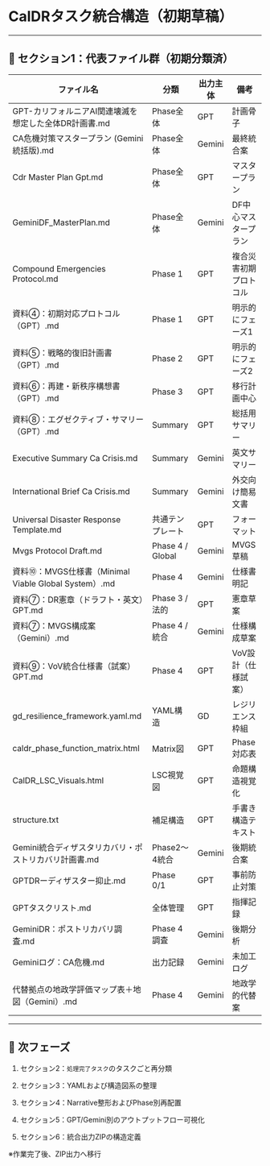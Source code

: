# CalDRタスク統合構造（初期草稿）

---

## 📁 セクション1：代表ファイル群（初期分類済）

| ファイル名                                        | 分類               | 出力主体   | 備考          |
| -------------------------------------------- | ---------------- | ------ | ----------- |
| GPT-カリフォルニアAI関連壊滅を想定した全体DR計画書.md             | Phase全体          | GPT    | 計画骨子        |
| CA危機対策マスタープラン (Gemini統括版).md                 | Phase全体          | Gemini | 最終統合案       |
| Cdr Master Plan Gpt.md                       | Phase全体          | GPT    | マスタープラン     |
| GeminiDF_MasterPlan.md                       | Phase全体          | Gemini | DF中心マスタープラン |
| Compound Emergencies Protocol.md             | Phase 1          | GPT    | 複合災害初期プロトコル |
| 資料④：初期対応プロトコル（GPT）.md                        | Phase 1          | GPT    | 明示的にフェーズ1   |
| 資料⑤：戦略的復旧計画書（GPT）.md                         | Phase 2          | GPT    | 明示的にフェーズ2   |
| 資料⑥：再建・新秩序構想書（GPT）.md                        | Phase 3          | GPT    | 移行計画中心      |
| 資料⑧：エグゼクティブ・サマリー（GPT）.md                     | Summary          | GPT    | 総括用サマリー     |
| Executive Summary Ca Crisis.md               | Summary          | Gemini | 英文サマリー      |
| International Brief Ca Crisis.md             | Summary          | Gemini | 外交向け簡易文書    |
| Universal Disaster Response Template.md      | 共通テンプレート         | GPT    | フォーマット      |
| Mvgs Protocol Draft.md                       | Phase 4 / Global | Gemini | MVGS草稿      |
| 資料⑩：MVGS仕様書（Minimal Viable Global System）.md | Phase 4          | Gemini | 仕様書明記       |
| 資料⑦：DR憲章（ドラフト・英文）GPT.md                      | Phase 3 / 法的     | GPT    | 憲章草案        |
| 資料⑦：MVGS構成案（Gemini）.md                       | Phase 4 / 統合     | Gemini | 仕様構成草案      |
| 資料⑨：VoV統合仕様書（試案）GPT.md                       | Phase 4          | GPT    | VoV設計（仕様試案） |
| gd_resilience_framework.yaml.md              | YAML構造           | GD     | レジリエンス枠組    |
| caldr_phase_function_matrix.html             | Matrix図          | GPT    | Phase対応表    |
| CalDR_LSC_Visuals.html                       | LSC視覚図           | GPT    | 命題構造視覚化     |
| structure.txt                                | 補足構造             | GPT    | 手書き構造テキスト   |
| Gemini統合ディザスタリカバリ・ポストリカバリ計画書.md              | Phase2〜4統合       | Gemini | 後期統合案       |
| GPTDRーディザスター抑止.md                            | Phase 0/1        | GPT    | 事前防止対策      |
| GPTタスクリスト.md                                 | 全体管理             | GPT    | 指揮記録        |
| GeminiDR：ポストリカバリ調査.md                        | Phase 4調査        | Gemini | 後期分析        |
| Geminiログ：CA危機.md                             | 出力記録             | Gemini | 未加工ログ       |
| 代替拠点の地政学評価マップ表＋地図（Gemini）.md                 | Phase 4          | Gemini | 地政学的代替案     |

---

## 🔄 次フェーズ

1. セクション2：`処理完了タスク`のタスクごと再分類
    
2. セクション3：YAMLおよび構造図系の整理
    
3. セクション4：Narrative整形およびPhase別再配置
    
4. セクション5：GPT/Gemini別のアウトプットフロー可視化
    
5. セクション6：統合出力ZIPの構造定義
    

※作業完了後、ZIP出力へ移行